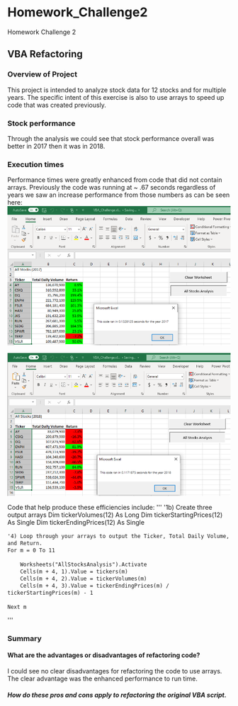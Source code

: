 # Homework_Challenge2
Homework Challenge 2
## VBA Refactoring

### Overview of Project

This project is intended to analyze stock data for 12 stocks and for multiple years.  The specific intent of this exercise is also to use arrays to speed up code that was created previously.

### Stock performance

Through the analysis we could see that stock performance overall was better in 2017 then it was in 2018. 

### Execution times

Performance times were greatly enhanced from code that did not contain arrays.  Previously the code was running at ~ .67 seconds regardless of years we saw an increase performance from those numbers as can be seen here:
![2017 performance](https://github.com/lavec0324/Homework_Challenge2/blob/main/Resources/VBA_Challenge_2017.PNG)

![2018 performance](https://github.com/lavec0324/Homework_Challenge2/blob/main/Resources/VBA_Challenge_2018.PNG)

Code that help produce these efficiencies include:
'''
    '1b) Create three output arrays
    Dim tickerVolumes(12) As Long
    Dim tickerStartingPrices(12) As Single
    Dim tickerEndingPrices(12) As Single

    '4) Loop through your arrays to output the Ticker, Total Daily Volume, and Return.
    For m = 0 To 11
        
        Worksheets("AllStocksAnalysis").Activate
        Cells(m + 4, 1).Value = tickers(m)
        Cells(m + 4, 2).Value = tickerVolumes(m)
        Cells(m + 4, 3).Value = tickerEndingPrices(m) / tickerStartingPrices(m) - 1
                
    Next m

'''

### Summary
#### What are the advantages or disadvantages of refactoring code?

I could see no clear disadvantages for refactoring the code to use arrays.  The clear advantage was the enhanced performance to run time.

##### How do these pros and cons apply to refactoring the original VBA script.


